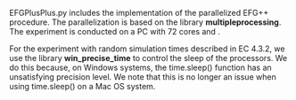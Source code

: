 EFGPlusPlus.py includes the implementation of the parallelized EFG++ procedure. The parallelization is based on the library **multipleprocessing**. The experiment is conducted on a PC with 72 cores and .

For the experiment with random simulation times described in EC 4.3.2, we use the library **win_precise_time** to control the sleep of the processors. We do this because, on Windows systems, the time.sleep() function has an unsatisfying precision level. We note that this is no longer an issue when using time.sleep() on a Mac OS system. 
